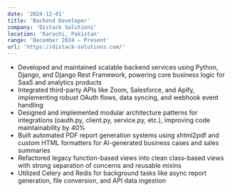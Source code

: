 ```yaml
---
date: '2024-12-01'
title: 'Backend Developer'
company: 'Distack Solutions'
location: 'Karachi, Pakistan'
range: 'December 2024 – Present'
url: 'https://distack-solutions.com/'
---
```


- Developed and maintained scalable backend services using Python, Django, and Django Rest Framework, powering core business logic for SaaS and analytics products
- Integrated third-party APIs like Zoom, Salesforce, and Apify, implementing robust OAuth flows, data syncing, and webhook event handling
- Designed and implemented modular architecture patterns for integrations (oauth.py, client.py, service.py, etc.), improving code maintainability by 40%
- Built automated PDF report generation systems using xhtml2pdf and custom HTML formatters for AI-generated business cases and sales summaries
- Refactored legacy function-based views into clean class-based views with strong separation of concerns and reusable mixins
- Utilized Celery and Redis for background tasks like async report generation, file conversion, and API data ingestion
